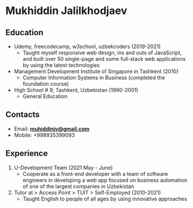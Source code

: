 # Mukhiddin Jalilkhodjaev
## Education
* Udemy, freecodecamp, w3school, uzbekcoders (2019-2021)
    * Taught myself responsive web design, ins and outs of JavaScript, and built over 50 single-page and
some full-stack web applications by using the latest technologies
* Management Development Institute of Singapore in Tashkent (2010)
    * Computer Information Systems in Business (completed the foundation course)
* High School # 9, Tashkent, Uzbekistan (1990-2001)
    * General Education
  
## Contacts
* Email: **muhiddinjv@gmail.com**
* Mobile: +998935399093

## Experience

1. U-Development Team (2021 May - June)
    * Cooperate as a front-end developer with a team of software engineers in developing a web app focused
on business automation of one of the largest companies in Uzbekistan
2. Tutor at > Access Point > TUIT > Self-Employed (2010-2021)
    * Taught English to people of all ages by using innovative approaches
